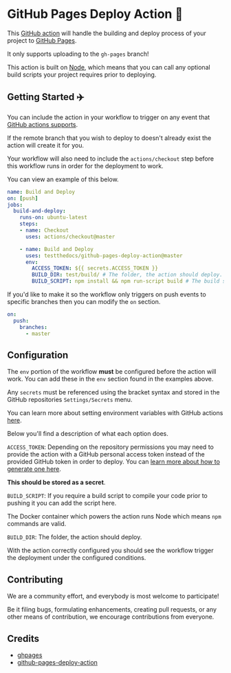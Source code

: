 # GitHub Pages Deploy Action :rocket:

This [GitHub action](https://github.com/features/actions) will handle the building and deploy process of your project to [GitHub Pages](https://pages.github.com/).

It only supports uploading to the `gh-pages` branch!

This action is built on [Node](https://nodejs.org/en/), which means that you can call any optional build scripts your project requires prior to deploying.

## Getting Started :airplane:

You can include the action in your workflow to trigger on any event that [GitHub actions supports](https://help.github.com/en/articles/events-that-trigger-workflows).

If the remote branch that you wish to deploy to doesn't already exist the action will create it for you.

Your workflow will also need to include the `actions/checkout` step before this workflow runs in order for the deployment to work.

You can view an example of this below.

```yml
name: Build and Deploy
on: [push]
jobs:
  build-and-deploy:
    runs-on: ubuntu-latest
    steps:
    - name: Checkout
      uses: actions/checkout@master

    - name: Build and Deploy
      uses: testthedocs/github-pages-deploy-action@master
      env:
        ACCESS_TOKEN: ${{ secrets.ACCESS_TOKEN }}
        BUILD_DIR: test/build/ # The folder, the action should deploy.
        BUILD_SCRIPT: npm install && npm run-script build # The build script the action should run prior to deploying.
```

If you'd like to make it so the workflow only triggers on push events to specific branches then you can modify the `on` section.

```yml
on:
  push:
    branches:
      - master
```

## Configuration

The `env` portion of the workflow **must** be configured before the action will work.
You can add these in the `env` section found in the examples above.

Any `secrets` must be referenced using the bracket syntax and stored in the GitHub repositories `Settings/Secrets` menu.

You can learn more about setting environment variables with GitHub actions [here](https://help.github.com/en/articles/workflow-syntax-for-github-actions#jobsjob_idstepsenv).

Below you'll find a description of what each option does.


`ACCESS_TOKEN`: Depending on the repository permissions you may need to provide the action with a GitHub personal access token instead of the provided GitHub token in order to deploy.
You can [learn more about how to generate one here](https://help.github.com/en/articles/creating-a-personal-access-token-for-the-command-line).

**This should be stored as a secret**.

`BUILD_SCRIPT`: If you require a build script to compile your code prior to pushing it you can add the script here.

The Docker container which powers the action runs Node which means `npm` commands are valid.

`BUILD_DIR`: The folder, the action should deploy.

With the action correctly configured you should see the workflow trigger the deployment under the configured conditions.

## Contributing

We are a community effort, and everybody is most welcome to participate!

Be it filing bugs, formulating enhancements, creating pull requests, or any other means of contribution, we encourage contributions from everyone.

## Credits

- [ghpages](https://github.com/maxheld83/ghpages)
- [github-pages-deploy-action](https://github.com/grasilife/github-pages-deploy-action)